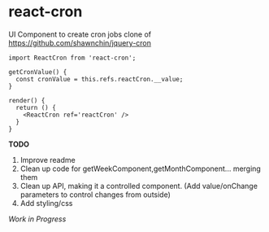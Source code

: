 # react-cron
UI Component to create cron jobs clone of https://github.com/shawnchin/jquery-cron

```
import ReactCron from 'react-cron';

getCronValue() {
  const cronValue = this.refs.reactCron.__value;
}

render() {
  return () {
    <ReactCron ref='reactCron' />
  }
}

```


**TODO**   
1. Improve readme    
2. Clean up code for getWeekComponent,getMonthComponent... merging them   
3. Clean up API, making it a controlled component. (Add value/onChange parameters to control changes from outside)      
4. Add styling/css      

*Work in Progress*
